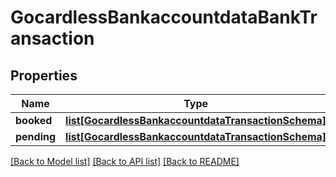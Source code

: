 # GocardlessBankaccountdataBankTransaction

## Properties
Name | Type | Description | Notes
------------ | ------------- | ------------- | -------------
**booked** | [**list[GocardlessBankaccountdataTransactionSchema]**](GocardlessBankaccountdataTransactionSchema.md) |  | 
**pending** | [**list[GocardlessBankaccountdataTransactionSchema]**](GocardlessBankaccountdataTransactionSchema.md) |  | [optional] 

[[Back to Model list]](../README.md#documentation-for-models) [[Back to API list]](../README.md#documentation-for-api-endpoints) [[Back to README]](../README.md)

